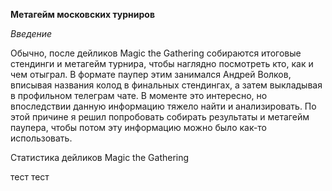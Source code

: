 **Метагейм московских турниров**

*Введение*

Обычно, после дейликов Magic the Gathering собираются итоговые стендинги и метагейм турнира, чтобы наглядно посмотреть кто, как и чем отыграл. В формате паупер этим занимался Андрей Волков, вписывая названия колод в финальных стендингах, а затем выкладывая в профильном телеграм чате. В моменте это интересно, но впоследствии данную информацию тяжело найти и анализировать. По этой причине я решил попробовать собирать результаты и метагейм паупера, чтобы потом эту информацию можно было как-то использовать.


Статистика дейликов Magic the Gathering



тест тест
